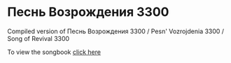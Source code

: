 # Песнь Возрождения 3300

Compiled version of Песнь Возрождения 3300 / Pesn' Vozrojdenia 3300 / Song of Revival 3300

To view the songbook [click here](http://pv3300.com/)